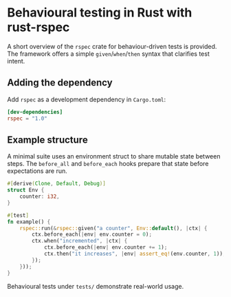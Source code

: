 # Behavioural testing in Rust with rust-rspec

A short overview of the `rspec` crate for behaviour-driven tests is provided.
The framework offers a simple `given`/`when`/`then` syntax that clarifies test
intent.

## Adding the dependency

Add `rspec` as a development dependency in `Cargo.toml`:

```toml
[dev-dependencies]
rspec = "1.0"
```

## Example structure

A minimal suite uses an environment struct to share mutable state between
steps. The `before_all` and `before_each` hooks prepare that state before
expectations are run.

```rust
#[derive(Clone, Default, Debug)]
struct Env {
    counter: i32,
}

#[test]
fn example() {
    rspec::run(&rspec::given("a counter", Env::default(), |ctx| {
        ctx.before_each(|env| env.counter = 0);
        ctx.when("incremented", |ctx| {
            ctx.before_each(|env| env.counter += 1);
            ctx.then("it increases", |env| assert_eq!(env.counter, 1));
        });
    }));
}
```

Behavioural tests under `tests/` demonstrate real-world usage.

